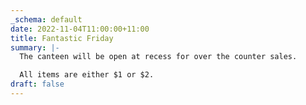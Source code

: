 ```yaml
---
_schema: default
date: 2022-11-04T11:00:00+11:00
title: Fantastic Friday
summary: |-
  The canteen will be open at recess for over the counter sales.

  All items are either $1 or $2.
draft: false
---
```

